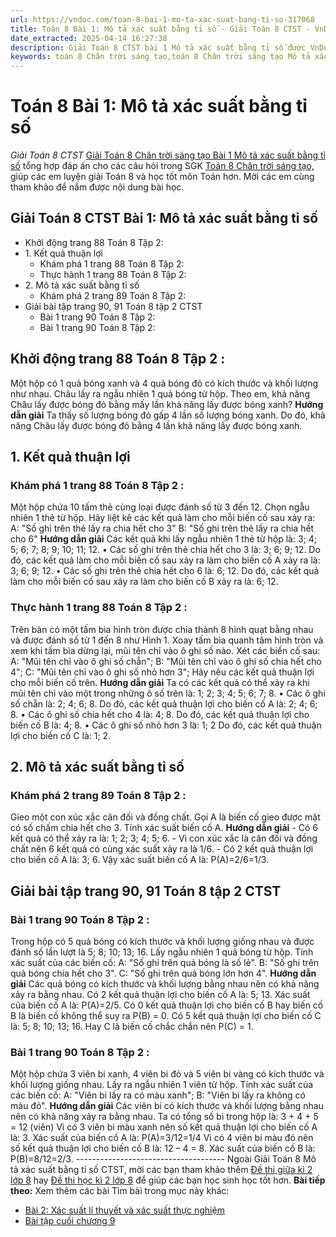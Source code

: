 ```yaml
---
url: https://vndoc.com/toan-8-bai-1-mo-ta-xac-suat-bang-ti-so-317068
title: Toán 8 Bài 1: Mô tả xác suất bằng tỉ số - Giải Toán 8 CTST - VnDoc.com
date_extracted: 2025-04-14 16:27:38
description: Giải Toán 8 CTST bài 1 Mô tả xác suất bằng tỉ số được VnDoc biên soạn lời giải nhằm giúp các em nắm được nội dung được học trong bài, luyện giải Toán 8 hiệu quả.
keywords: toán 8 Chân trời sáng tạo,toán 8 Chân trời sáng tạo Mô tả xác suất bằng tỉ số,toán lớp 8 Chân trời sáng tạo,giải toán 8 Chân trời sáng tạo,giải sgk toán 8 Chân trời sáng tạo,sgk toán 8 Chân trời sáng tạo,sách giáo khoa toán 8 Chân trời sáng tạo,toán 8 Mô tả xác suất bằng tỉ số,giải toán 8 ctst,giải toán 8 Mô tả xác suất bằng tỉ số
---
```


# Toán 8 Bài 1: Mô tả xác suất bằng tỉ số
 _Giải Toán 8 CTST_
[Giải Toán 8 Chân trời sáng tạo Bài 1 Mô tả xác suất bằng tỉ số](<https://vndoc.com/toan-8-bai-1-mo-ta-xac-suat-bang-ti-so-317068>) tổng hợp đáp án cho các câu hỏi trong SGK [Toán 8 Chân trời sáng tạo,](<https://vndoc.com/toan-8-chan-troi-sang-tao>) giúp các em luyện giải Toán 8 và học tốt môn Toán hơn. Mời các em cùng tham khảo để nắm được nội dung bài học.
## Giải Toán 8 CTST Bài 1: Mô tả xác suất bằng tỉ số
  * Khởi động trang 88 Toán 8 Tập 2:
  * 1\. Kết quả thuận lợi
    * Khám phá 1 trang 88 Toán 8 Tập 2:
    * Thực hành 1 trang 88 Toán 8 Tập 2: 
  * 2\. Mô tả xác suất bằng tỉ số
    * Khám phá 2 trang 89 Toán 8 Tập 2:
  * Giải bài tập trang 90, 91 Toán 8 tập 2 CTST
    * Bài 1 trang 90 Toán 8 Tập 2:
    * Bài 1 trang 90 Toán 8 Tập 2:

## **Khởi động trang 88 Toán 8 Tập 2** :
Một hộp có 1 quả bóng xanh và 4 quả bóng đỏ có kích thước và khối lượng như nhau. Châu lấy ra ngẫu nhiên 1 quả bóng từ hộp. Theo em, khả năng Châu lấy được bóng đỏ bằng mấy lần khả năng lấy được bóng xanh?
**Hướng dẫn giải**
Ta thấy số lượng bóng đỏ gấp 4 lần số lượng bóng xanh.
Do đó, khả năng Châu lấy được bóng đỏ bằng 4 lần khả năng lấy được bóng xanh.
## **1\. Kết quả thuận lợi**
### **Khám phá 1 trang 88 Toán 8 Tập 2** :
Một hộp chứa 10 tấm thẻ cùng loại được đánh số từ 3 đến 12. Chọn ngẫu nhiên 1 thẻ từ hộp. Hãy liệt kê các kết quả làm cho mỗi biến cố sau xảy ra:
A: "Số ghi trên thẻ lấy ra chia hết cho 3"
B: "Số ghi trên thẻ lấy ra chia hết cho 6"
**Hướng dẫn giải**
Các kết quả khi lấy ngẫu nhiên 1 thẻ từ hộp là: 3; 4; 5; 6; 7; 8; 9; 10; 11; 12.
• Các số ghi trên thẻ chia hết cho 3 là: 3; 6; 9; 12.
Do đó, các kết quả làm cho mỗi biến cố sau xảy ra làm cho biến cố A xảy ra là: 3; 6; 9; 12.
• Các số ghi trên thẻ chia hết cho 6 là: 6; 12.
Do đó, các kết quả làm cho mỗi biến cố sau xảy ra làm cho biến cố B xảy ra là: 6; 12.
### **Thực hành 1 trang 88 Toán 8 Tập 2** :
Trên bàn có một tấm bìa hình tròn được chia thành 8 hình quạt bằng nhau và được đánh số từ 1 đến 8 như Hình 1. Xoay tấm bìa quanh tâm hình tròn và xem khi tấm bìa dừng lại, mũi tên chỉ vào ô ghi số nào. Xét các biến cố sau:
A: "Mũi tên chỉ vào ô ghi số chẵn";
B: "Mũi tên chỉ vào ô ghi số chia hết cho 4";
C: "Mũi tên chỉ vào ô ghi số nhỏ hơn 3";
Hãy nêu các kết quả thuận lợi cho mỗi biến cố trên.
**Hướng dẫn giải**
Ta có các kết quả có thể xảy ra khi mũi tên chỉ vào một trong những ô số trên là:
1; 2; 3; 4; 5; 6; 7; 8.
• Các ô ghi số chẵn là: 2; 4; 6; 8.
Do đó, các kết quả thuận lợi cho biến cố A là: 2; 4; 6; 8.
• Các ô ghi số chia hết cho 4 là: 4; 8.
Do đó, các kết quả thuận lợi cho biến cố B là: 4; 8.
• Các ô ghi số nhỏ hơn 3 là: 1; 2
Do đó, các kết quả thuận lợi cho biến cố C là: 1; 2.
## **2\. Mô tả xác suất bằng tỉ số**
### **Khám phá 2 trang 89 Toán 8 Tập 2** :
Gieo một con xúc xắc cân đối và đồng chất. Gọi A là biến cố gieo được mặt có số chấm chia hết cho 3. Tính xác suất biến cố A.
**Hướng dẫn giải**
\- Có 6 kết quả có thể xảy ra là: 1; 2; 3; 4; 5; 6.
\- Vì con xúc xắc là cân đối và đồng chất nên 6 kết quả có cùng xác suất xảy ra là 1/6.
\- Có 2 kết quả thuận lợi cho biến cố A là: 3; 6.
Vậy xác suất biến cố A là: P\(A\)=2/6=1/3.
## **Giải bài tập trang 90, 91 Toán 8 tập 2 CTST**
### **Bài 1 trang 90 Toán 8 Tập 2** :
Trong hộp có 5 quả bóng có kích thước và khối lượng giống nhau và được đánh số lần lượt là 5; 8; 10; 13; 16. Lấy ngẫu nhiên 1 quả bóng từ hộp. Tính xác suất của các biến cố:
A: "Số ghi trên quả bóng là số lẻ".
B: "Số ghi trên quả bóng chia hết cho 3".
C: "Số ghi trên quả bóng lớn hơn 4".
**Hướng dẫn giải**
Các quả bóng có kích thước và khối lượng bằng nhau nên có khả năng xảy ra bằng nhau.
Có 2 kết quả thuận lợi cho biến cố A là: 5; 13.
Xác suất của biến cố A là: P\(A\)=2/5.
Có 0 kết quả thuận lợi cho biến cố B hay biến cố B là biến cố không thể suy ra P\(B\) = 0.
Có 5 kết quả thuận lợi cho biến cố C là: 5; 8; 10; 13; 16. Hay C là biến cố chắc chắn nên P\(C\) = 1.
### **Bài 1 trang 90 Toán 8 Tập 2** :
Một hộp chứa 3 viên bi xanh, 4 viên bi đỏ và 5 viên bi vàng có kích thước và khối lượng giống nhau. Lấy ra ngẫu nhiên 1 viên từ hộp. Tính xác suất của các biến cố:
A: "Viên bi lấy ra có màu xanh";
B: "Viên bi lấy ra không có màu đỏ".
**Hướng dẫn giải**
Các viên bi có kích thước và khối lượng bằng nhau nên có khả năng xảy ra bằng nhau.
Ta có tổng số bi trong hộp là: 3 + 4 + 5 = 12 \(viên\)
Vì có 3 viên bi màu xanh nên số kết quả thuận lợi cho biến cố A là: 3.
Xác suất của biến cố A là: P\(A\)=3/12=1/4
Vì có 4 viên bi màu đỏ nên số kết quả thuận lợi cho biến cố B là: 12 – 4 = 8.
Xác suất của biến cố B là: P\(B\)=8/12=2/3.
\-------------------------------------
Ngoài Giải Toán 8 Mô tả xác suất bằng tỉ số CTST, mời các bạn tham khảo thêm [Đề thi giữa kì 2 lớp 8](<https://vndoc.com/de-thi-giua-ki-2-lop8>) hay [Đề thi học kì 2 lớp 8](<https://vndoc.com/de-thi-hoc-ki-2-lop8>) để giúp các bạn học sinh học tốt hơn.
**Bài tiếp theo:**
Xem thêm các bài Tìm bài trong mục này khác:
  * [Bài 2: Xác suất lí thuyết và xác suất thực nghiệm](</toan-8-chan-troi-sang-tao-bai-2-xac-suat-li-thuyet-va-xac-suat-thuc-nghiem-319906>)
  * [Bài tập cuối chương 9](</toan-8-chan-troi-sang-tao-bai-tap-cuoi-chuong-9-325064>)

